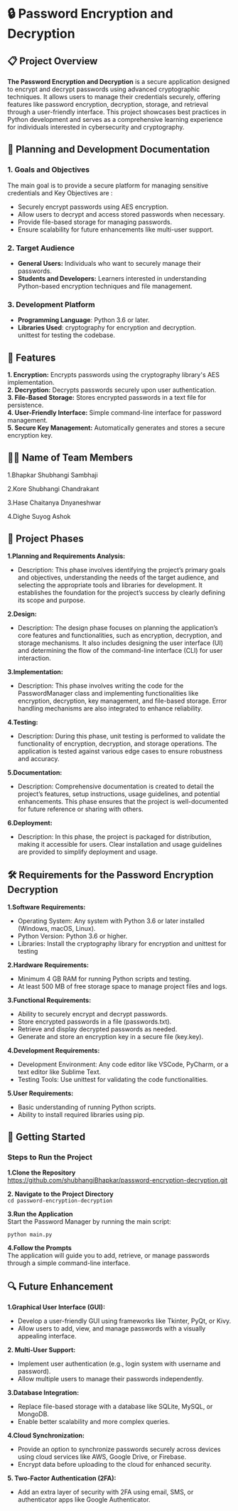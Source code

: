 # 🔒 Password Encryption and Decryption
## 📋 Project Overview

**The Password Encryption and Decryption** is a secure application designed to encrypt and decrypt passwords using advanced cryptographic techniques. It allows users to manage their credentials securely, offering features like password encryption, decryption, storage, and retrieval through a user-friendly interface.
This project showcases best practices in Python development and serves as a comprehensive learning experience for individuals interested in cybersecurity and cryptography.

## 📝 Planning and Development Documentation
### 1. Goals and Objectives
The main goal is to provide a secure platform for managing sensitive credentials and Key Objectives are :
- Securely encrypt passwords using AES encryption.
- Allow users to decrypt and access stored passwords when necessary.
- Provide file-based storage for managing passwords.
- Ensure scalability for future enhancements like multi-user support.
 ### 2. Target Audience
- **General Users:** Individuals who want to securely manage their passwords.
- **Students and Developers:** Learners interested in understanding Python-based encryption techniques and file management.
 ### 3. Development Platform
- **Programming Language**: Python 3.6 or later.
- **Libraries Used**:
 cryptography for encryption and decryption.  
 unittest for testing the codebase.

##  📖 Features
**1. Encryption:** Encrypts passwords using the cryptography library's AES implementation.  
**2. Decryption:** Decrypts passwords securely upon user authentication.  
**3. File-Based Storage:** Stores encrypted passwords in a text file for persistence.  
**4. User-Friendly Interface:** Simple command-line interface for password management.  
**5. Secure Key Management:** Automatically generates and stores a secure encryption key.  


## 🧑‍💻 Name of Team Members  

 1.Bhapkar Shubhangi Sambhaji  
 
 2.Kore Shubhangi Chandrakant  
 
 3.Hase Chaitanya Dnyaneshwar  
 
 4.Dighe Suyog Ashok  
 
 

## 📌 Project Phases
**1.Planning and Requirements Analysis:**
- Description: This phase involves identifying the project’s primary goals and objectives, understanding the needs of the target audience, and selecting the appropriate tools and libraries for development. It 
  establishes the foundation for the project’s success by clearly defining its scope and purpose.
  
 **2.Design:**
- Description: The design phase focuses on planning the application’s core features and functionalities, such as encryption, decryption, and storage mechanisms. It also includes designing the user interface (UI) 
  and determining the flow of the command-line interface (CLI) for user interaction.
  
 **3.Implementation:**
- Description: This phase involves writing the code for the PasswordManager class and implementing functionalities like encryption, decryption, key management, and file-based storage. Error handling mechanisms 
  are also integrated to enhance reliability.
  
 **4.Testing:**
- Description: During this phase, unit testing is performed to validate the functionality of encryption, decryption, and storage operations. The application is tested against various edge cases to ensure 
  robustness and accuracy.
  
 **5.Documentation:**  
- Description: Comprehensive documentation is created to detail the project’s features, setup instructions, usage guidelines, and potential enhancements. This phase ensures that the project is well-documented for 
  future reference or sharing with others.
  
 **6.Deployment:**
- Description: In this phase, the project is packaged for distribution, making it accessible for users. Clear installation and usage guidelines are provided to simplify deployment and usage.
  

## 🛠️ Requirements for the Password Encryption Decryption
**1.Software Requirements:**
- Operating System: Any system with Python 3.6 or later installed (Windows, macOS, Linux).
- Python Version: Python 3.6 or higher.
- Libraries: Install the cryptography library for encryption and unittest for testing

**2.Hardware Requirements:**
- Minimum 4 GB RAM for running Python scripts and testing.
- At least 500 MB of free storage space to manage project files and logs.

**3.Functional Requirements:**
- Ability to securely encrypt and decrypt passwords.
- Store encrypted passwords in a file (passwords.txt).
- Retrieve and display decrypted passwords as needed.
- Generate and store an encryption key in a secure file (key.key).

**4.Development Requirements:**
- Development Environment: Any code editor like VSCode, PyCharm, or a text editor like Sublime Text.
- Testing Tools: Use unittest for validating the code functionalities.
  
**5.User Requirements:**
- Basic understanding of running Python scripts.
- Ability to install required libraries using pip.

## 🚀 Getting Started
### Steps to Run the Project
**1.Clone the Repository**  
 https://github.com/shubhangiBhapkar/password-encryption-decryption.git

**2. Navigate to the Project Directory**  
 `cd password-encryption-decryption`  

**3.Run the Application**  
  Start the Password Manager by running the main script:

   `python main.py`
   
**4.Follow the Prompts**  
  The application will guide you to add, retrieve, or manage passwords through a simple command-line interface.  

  ## 🔍 Future Enhancement  
   **1.Graphical User Interface (GUI):**

  - Develop a user-friendly GUI using frameworks like Tkinter, PyQt, or Kivy.
  - Allow users to add, view, and manage passwords with a visually appealing interface.

   **2. Multi-User Support:**
 
  - Implement user authentication (e.g., login system with username and password).
  - Allow multiple users to manage their passwords independently.

   **3.Database Integration:**
  
 - Replace file-based storage with a database like SQLite, MySQL, or MongoDB.
 - Enable better scalability and more complex queries.

  **4.Cloud Synchronization:**

 - Provide an option to synchronize passwords securely across devices using cloud services like AWS, Google Drive, or Firebase.
 - Encrypt data before uploading to the cloud for enhanced security.

  **5. Two-Factor Authentication (2FA):**
 - Add an extra layer of security with 2FA using email, SMS, or authenticator apps like Google Authenticator.










